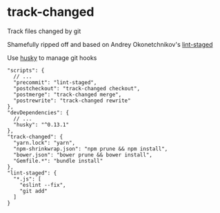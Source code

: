 # track-changed
Track files changed by git

Shamefully ripped off and based on Andrey Okonetchnikov's [lint-staged](https://github.com/okonet/lint-staged)

Use [husky](https://github.com/typicode/husky) to manage git hooks

```
"scripts": {
  // ...
  "precommit": "lint-staged",
  "postcheckout": "track-changed checkout",
  "postmerge": "track-changed merge",
  "postrewrite": "track-changed rewrite"
},
"devDependencies": {
  // ...
  "husky": "^0.13.1"
},
"track-changed": {
  "yarn.lock": "yarn",
  "npm-shrinkwrap.json": "npm prune && npm install",
  "bower.json": "bower prune && bower install",
  "Gemfile.*": "bundle install"
},
"lint-staged": {
  "*.js": [
    "eslint --fix",
    "git add"
  ]
}
```
